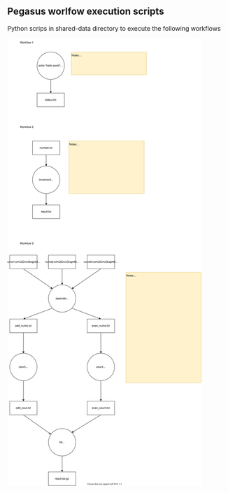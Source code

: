 ## Pegasus worlfow execution scripts

Python scrips in shared-data directory to execute the following workflows 

<img src="./create_these_workflows.svg">
